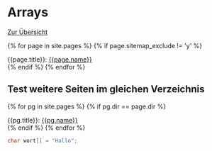 # Arrays

[Zur Übersicht](../index.md)

{% for page in site.pages %}
{% if page.sitemap_exclude != 'y' %}
<div>{{page.title}}: <a href="{{page.url}}">{{page.name}}</a></div>
{% endif %}
{% endfor %}

## Test weitere Seiten im gleichen Verzeichnis
{% for pg in site.pages %}
{% if  pg.dir == page.dir %}
<div>{{pg.title}}: <a href="{{pg.url}}">{{pg.name}}</a></div>
{% endif %}
{% endfor %}




```c
char wort[] = "Hallo";
```
